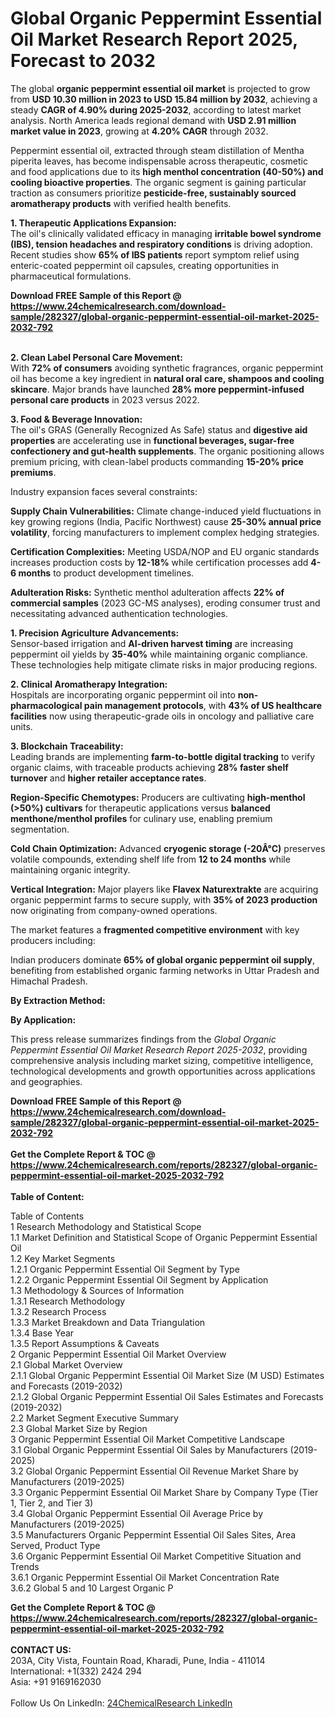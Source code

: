<h1>Global Organic Peppermint Essential Oil Market Research Report 2025, Forecast to 2032</h1><p>The global <strong>organic peppermint essential oil market</strong> is projected to grow from <strong>USD 10.30 million in 2023 to USD 15.84 million by 2032</strong>, achieving a steady <strong>CAGR of 4.90% during 2025-2032</strong>, according to latest market analysis. North America leads regional demand with <strong>USD 2.91 million market value in 2023</strong>, growing at <strong>4.20% CAGR</strong> through 2032.</p><p>Peppermint essential oil, extracted through steam distillation of Mentha piperita leaves, has become indispensable across therapeutic, cosmetic and food applications due to its <strong>high menthol concentration (40-50%) and cooling bioactive properties</strong>. The organic segment is gaining particular traction as consumers prioritize <strong>pesticide-free, sustainably sourced aromatherapy products</strong> with verified health benefits.</p><p><strong>1. Therapeutic Applications Expansion:</strong><br>
The oil's clinically validated efficacy in managing <strong>irritable bowel syndrome (IBS), tension headaches and respiratory conditions</strong> is driving adoption. Recent studies show <strong>65% of IBS patients</strong> report symptom relief using enteric-coated peppermint oil capsules, creating opportunities in pharmaceutical formulations.</p><div><b>Download FREE Sample of this Report @ 
            <a href="https://www.24chemicalresearch.com/download-sample/282327/global-organic-peppermint-essential-oil-market-2025-2032-792">
            https://www.24chemicalresearch.com/download-sample/282327/global-organic-peppermint-essential-oil-market-2025-2032-792</a></b></div><br><p><strong>2. Clean Label Personal Care Movement:</strong><br>
With <strong>72% of consumers</strong> avoiding synthetic fragrances, organic peppermint oil has become a key ingredient in <strong>natural oral care, shampoos and cooling skincare</strong>. Major brands have launched <strong>28% more peppermint-infused personal care products</strong> in 2023 versus 2022.</p><p><strong>3. Food &amp; Beverage Innovation:</strong><br>
The oil's GRAS (Generally Recognized As Safe) status and <strong>digestive aid properties</strong> are accelerating use in <strong>functional beverages, sugar-free confectionery and gut-health supplements</strong>. The organic positioning allows premium pricing, with clean-label products commanding <strong>15-20% price premiums</strong>.</p><p>Industry expansion faces several constraints:</p><p><strong>Supply Chain Vulnerabilities:</strong> Climate change-induced yield fluctuations in key growing regions (India, Pacific Northwest) cause <strong>25-30% annual price volatility</strong>, forcing manufacturers to implement complex hedging strategies.</p><p><strong>Certification Complexities:</strong> Meeting USDA/NOP and EU organic standards increases production costs by <strong>12-18%</strong> while certification processes add <strong>4-6 months</strong> to product development timelines.</p><p><strong>Adulteration Risks:</strong> Synthetic menthol adulteration affects <strong>22% of commercial samples</strong> (2023 GC-MS analyses), eroding consumer trust and necessitating advanced authentication technologies.</p><p><strong>1. Precision Agriculture Advancements:</strong><br>
Sensor-based irrigation and <strong>AI-driven harvest timing</strong> are increasing peppermint oil yields by <strong>35-40%</strong> while maintaining organic compliance. These technologies help mitigate climate risks in major producing regions.</p><p><strong>2. Clinical Aromatherapy Integration:</strong><br>
Hospitals are incorporating organic peppermint oil into <strong>non-pharmacological pain management protocols</strong>, with <strong>43% of US healthcare facilities</strong> now using therapeutic-grade oils in oncology and palliative care units.</p><p><strong>3. Blockchain Traceability:</strong><br>
Leading brands are implementing <strong>farm-to-bottle digital tracking</strong> to verify organic claims, with traceable products achieving <strong>28% faster shelf turnover</strong> and <strong>higher retailer acceptance rates</strong>.</p><p><strong>Region-Specific Chemotypes:</strong> Producers are cultivating <strong>high-menthol (&gt;50%) cultivars</strong> for therapeutic applications versus <strong>balanced menthone/menthol profiles</strong> for culinary use, enabling premium segmentation.</p><p><strong>Cold Chain Optimization:</strong> Advanced <strong>cryogenic storage (-20Â°C)</strong> preserves volatile compounds, extending shelf life from <strong>12 to 24 months</strong> while maintaining organic integrity.</p><p><strong>Vertical Integration:</strong> Major players like <strong>Flavex Naturextrakte</strong> are acquiring organic peppermint farms to secure supply, with <strong>35% of 2023 production</strong> now originating from company-owned operations.</p><p>The market features a <strong>fragmented competitive environment</strong> with key producers including:</p><p>Indian producers dominate <strong>65% of global organic peppermint oil supply</strong>, benefiting from established organic farming networks in Uttar Pradesh and Himachal Pradesh.</p><p><strong>By Extraction Method:</strong></p><p><strong>By Application:</strong></p><p>This press release summarizes findings from the <em>Global Organic Peppermint Essential Oil Market Research Report 2025-2032</em>, providing comprehensive analysis including market sizing, competitive intelligence, technological developments and growth opportunities across applications and geographies.</p><div><b>Download FREE Sample of this Report @ 
            <a href="https://www.24chemicalresearch.com/download-sample/282327/global-organic-peppermint-essential-oil-market-2025-2032-792">
            https://www.24chemicalresearch.com/download-sample/282327/global-organic-peppermint-essential-oil-market-2025-2032-792</a></b></div><br><div><b>Get the Complete Report & TOC @ 
            <a href="https://www.24chemicalresearch.com/reports/282327/global-organic-peppermint-essential-oil-market-2025-2032-792">
            https://www.24chemicalresearch.com/reports/282327/global-organic-peppermint-essential-oil-market-2025-2032-792</a></b></div><br>
            <b>Table of Content:</b><p>Table of Contents<br />
1 Research Methodology and Statistical Scope<br />
1.1 Market Definition and Statistical Scope of Organic Peppermint Essential Oil<br />
1.2 Key Market Segments<br />
1.2.1 Organic Peppermint Essential Oil Segment by Type<br />
1.2.2 Organic Peppermint Essential Oil Segment by Application<br />
1.3 Methodology & Sources of Information<br />
1.3.1 Research Methodology<br />
1.3.2 Research Process<br />
1.3.3 Market Breakdown and Data Triangulation<br />
1.3.4 Base Year<br />
1.3.5 Report Assumptions & Caveats<br />
2 Organic Peppermint Essential Oil Market Overview<br />
2.1 Global Market Overview<br />
2.1.1 Global Organic Peppermint Essential Oil Market Size (M USD) Estimates and Forecasts (2019-2032)<br />
2.1.2 Global Organic Peppermint Essential Oil Sales Estimates and Forecasts (2019-2032)<br />
2.2 Market Segment Executive Summary<br />
2.3 Global Market Size by Region<br />
3 Organic Peppermint Essential Oil Market Competitive Landscape<br />
3.1 Global Organic Peppermint Essential Oil Sales by Manufacturers (2019-2025)<br />
3.2 Global Organic Peppermint Essential Oil Revenue Market Share by Manufacturers (2019-2025)<br />
3.3 Organic Peppermint Essential Oil Market Share by Company Type (Tier 1, Tier 2, and Tier 3)<br />
3.4 Global Organic Peppermint Essential Oil Average Price by Manufacturers (2019-2025)<br />
3.5 Manufacturers Organic Peppermint Essential Oil Sales Sites, Area Served, Product Type<br />
3.6 Organic Peppermint Essential Oil Market Competitive Situation and Trends<br />
3.6.1 Organic Peppermint Essential Oil Market Concentration Rate<br />
3.6.2 Global 5 and 10 Largest Organic P</p><div><b>Get the Complete Report & TOC @ 
            <a href="https://www.24chemicalresearch.com/reports/282327/global-organic-peppermint-essential-oil-market-2025-2032-792">
            https://www.24chemicalresearch.com/reports/282327/global-organic-peppermint-essential-oil-market-2025-2032-792</a></b></div><br><b>CONTACT US:</b><br>
            203A, City Vista, Fountain Road, Kharadi, Pune, India - 411014<br>
            International: +1(332) 2424 294<br>
            Asia: +91 9169162030 <br><br>
            Follow Us On LinkedIn: <a href="https://www.linkedin.com/company/24chemicalresearch/">24ChemicalResearch LinkedIn</a>